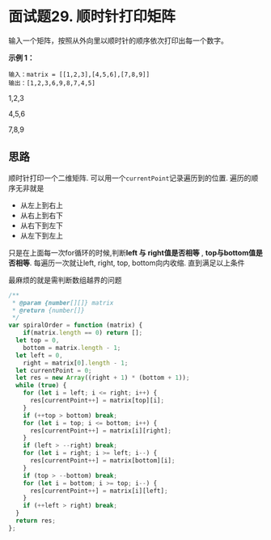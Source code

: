 # 面试题29. 顺时针打印矩阵

输入一个矩阵，按照从外向里以顺时针的顺序依次打印出每一个数字。

**示例 1：**

```
输入：matrix = [[1,2,3],[4,5,6],[7,8,9]]
输出：[1,2,3,6,9,8,7,4,5]
```

1,2,3

4,5,6

7,8,9

## 思路

顺时针打印一个二维矩阵. 可以用一个`currentPoint`记录遍历到的位置. 遍历的顺序无非就是

+ 从左上到右上
+ 从右上到右下
+ 从右下到左下
+ 从左下到左上

只是在上面每一次for循环的时候,判断**left 与 right值是否相等** , **top与bottom值是否相等**. 每遍历一次就让left, right, top, bottom向内收缩. 直到满足以上条件

最麻烦的就是需判断数组越界的问题

```javascript
/**
 * @param {number[][]} matrix
 * @return {number[]}
 */
var spiralOrder = function (matrix) {
    if(matrix.length == 0) return [];
  let top = 0,
    bottom = matrix.length - 1;
  let left = 0,
    right = matrix[0].length - 1;
  let currentPoint = 0;
  let res = new Array((right + 1) * (bottom + 1));
  while (true) {
    for (let i = left; i <= right; i++) {
      res[currentPoint++] = matrix[top][i];
    }
    if (++top > bottom) break;
    for (let i = top; i <= bottom; i++) {
      res[currentPoint++] = matrix[i][right];
    }
    if (left > --right) break;
    for (let i = right; i >= left; i--) {
      res[currentPoint++] = matrix[bottom][i];
    }
    if (top > --bottom) break;
    for (let i = bottom; i >= top; i--) {
      res[currentPoint++] = matrix[i][left];
    }
    if (++left > right) break;
  }
  return res;
};

```

